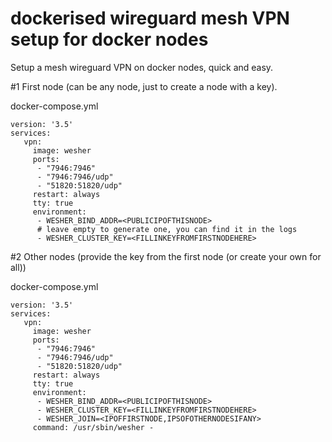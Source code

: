 # dockerised wireguard mesh VPN setup for docker nodes

Setup a mesh wireguard VPN on docker nodes, quick and easy.



#1 First node (can be any node, just to create a node with a key).

docker-compose.yml
```
version: '3.5'
services:
   vpn:
     image: wesher
     ports:
      - "7946:7946"
      - "7946:7946/udp"
      - "51820:51820/udp"
     restart: always
     tty: true
     environment:
      - WESHER_BIND_ADDR=<PUBLICIPOFTHISNODE>
      # leave empty to generate one, you can find it in the logs
      - WESHER_CLUSTER_KEY=<FILLINKEYFROMFIRSTNODEHERE>
```


#2 Other nodes (provide the key from the first node (or create your own for all))

docker-compose.yml
```
version: '3.5'
services:
   vpn:
     image: wesher
     ports:
      - "7946:7946"
      - "7946:7946/udp"
      - "51820:51820/udp"
     restart: always
     tty: true
     environment:
      - WESHER_BIND_ADDR=<PUBLICIPOFTHISNODE>
      - WESHER_CLUSTER_KEY=<FILLINKEYFROMFIRSTNODEHERE>
      - WESHER_JOIN=<IPOFFIRSTNODE,IPSOFOTHERNODESIFANY>
     command: /usr/sbin/wesher -
```


